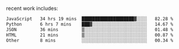 
<!--<img width="1415" height="100" alt="blu" src="https://github.com/rdsilva01/rdsilva01/assets/101207588/deb060e5-d035-4f09-b511-e3f50605b207">-->

<!-- \> Enthusiastic about developing and building solutions <br>
\> Computer Science and Engineering @ UBI -->

<!-- <a href="https://www.rodrigosilva.live/">personal website</a> 🏁 -->

<!-- ![](https://komarev.com/ghpvc/?username=rdsilva01) -->

recent work includes:
<!--START_SECTION:waka-->

```txt
JavaScript   34 hrs 19 mins  ████████████████████▓░░░░   82.28 %
Python       6 hrs 7 mins    ███▓░░░░░░░░░░░░░░░░░░░░░   14.67 %
JSON         36 mins         ▒░░░░░░░░░░░░░░░░░░░░░░░░   01.48 %
HTML         21 mins         ▒░░░░░░░░░░░░░░░░░░░░░░░░   00.87 %
Other        8 mins          ░░░░░░░░░░░░░░░░░░░░░░░░░   00.34 %
```

<!--END_SECTION:waka-->

